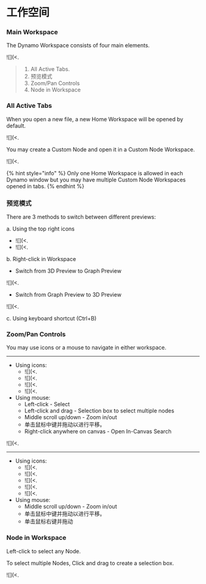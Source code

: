 # 工作空间

### Main Workspace

The Dynamo Workspace consists of four main elements.

![](<.

> 1. All Active Tabs.
> 2. 预览模式
> 3. Zoom/Pan Controls
> 4. Node in Workspace

### All Active Tabs

When you open a new file, a new Home Workspace will be opened by default.

![](<.

You may create a Custom Node and open it in a Custom Node Workspace.

![](<.

{% hint style="info" %}
Only one Home Workspace is allowed in each Dynamo window but you may have multiple Custom Node Workspaces opened in tabs.
{% endhint %}

### 预览模式

There are 3 methods to switch between different previews:

a. Using the top right icons

* ![](<.
* ![](<.

b. Right-click in Workspace

* Switch from 3D Preview to Graph Preview

![](<.

* Switch from Graph Preview to 3D Preview

![](<.

c. Using keyboard shortcut (Ctrl+B)

### Zoom/Pan Controls

You may use icons or a mouse to navigate in either workspace.

****

* Using icons:
   * ![](<.
   * ![](<.
   * ![](<.
   * ![](<.
* Using mouse:
   * Left-click - Select
   * Left-click and drag - Selection box to select multiple nodes
   * Middle scroll up/down - Zoom in/out
   * 单击鼠标中键并拖动以进行平移。
   * Right-click anywhere on canvas - Open In-Canvas Search

![](<.

****

* Using icons:
   * ![](<.
   * ![](<.
   * ![](<.
   * ![](<.
   * ![](<.
* Using mouse:
   * Middle scroll up/down - Zoom in/out
   * 单击鼠标中键并拖动以进行平移。
   * 单击鼠标右键并拖动

### Node in Workspace

Left-click to select any Node.

To select multiple Nodes, Click and drag to create a selection box.

![](<.
